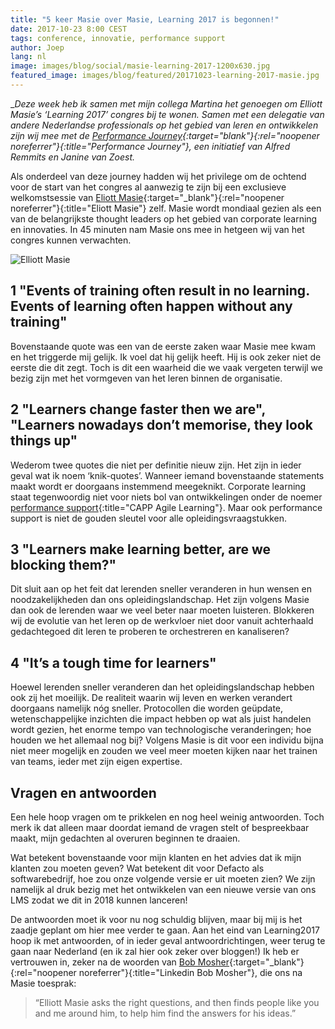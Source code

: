 ```yaml
---
title: "5 keer Masie over Masie, Learning 2017 is begonnen!"
date: 2017-10-23 8:00 CEST
tags: conference, innovatie, performance support
author: Joep
lang: nl
image: images/blog/social/masie-learning-2017-1200x630.jpg
featured_image: images/blog/featured/20171023-learning-2017-masie.jpg
---
```


__Deze week heb ik samen met mijn collega Martina het genoegen om Elliott Masie’s ‘Learning 2017’ congres bij te wonen. Samen met een delegatie van andere Nederlandse professionals op het gebied van leren en ontwikkelen zijn wij mee met de [Performance Journey](http://www.performance-journey.com){:target="_blank"}{:rel="noopener noreferrer"}{:title="Performance Journey"}, een initiatief van Alfred Remmits en Janine van Zoest.__

Als onderdeel van deze journey hadden wij het privilege om de ochtend voor de start van het congres al aanwezig te zijn bij een exclusieve welkomstsessie van [Eliott Masie](https://masie.com/information/who-is-elliott-masie){:target="_blank"}{:rel="noopener noreferrer"}{:title="Eliott Masie"} zelf. Masie wordt mondiaal gezien als een van de belangrijkste thought leaders op het gebied van corporate learning en innovaties. In 45 minuten nam Masie ons mee in hetgeen wij van het congres kunnen verwachten.

![Elliott Masie](/images/blog/elliottmasie.jpg)

## 1 "Events of training often result in no learning. Events of learning often happen without any training"
Bovenstaande quote was een van de eerste zaken waar Masie mee kwam en het triggerde mij gelijk. Ik voel dat hij gelijk heeft. Hij is ook zeker niet de eerste die dit zegt. Toch is dit een waarheid die we vaak vergeten terwijl we bezig zijn met het vormgeven van het leren binnen de organisatie.

## 2 "Learners change faster then we are", "Learners nowadays don’t memorise, they look things up"
Wederom twee quotes die niet per definitie nieuw zijn. Het zijn in ieder geval wat ik noem ‘knik-quotes’. Wanneer iemand bovenstaande statements maakt wordt er doorgaans instemmend meegeknikt. Corporate learning staat tegenwoordig niet voor niets bol van ontwikkelingen onder de noemer [performance support](/capp-agile-learning/){:title="CAPP Agile Learning"}. Maar ook performance support is niet de gouden sleutel voor alle opleidingsvraagstukken.

## 3 "Learners make learning better, are we blocking them?"
Dit sluit aan op het feit dat lerenden sneller veranderen in hun wensen en noodzakelijkheden dan ons opleidingslandschap. Het zijn volgens Masie dan ook de lerenden waar we veel beter naar moeten luisteren. Blokkeren wij de evolutie van het leren op de werkvloer niet door vanuit achterhaald gedachtegoed dit leren te proberen te orchestreren en kanaliseren?

## 4 "It’s a tough time for learners"
Hoewel lerenden sneller veranderen dan het opleidingslandschap hebben ook zij het moeilijk. De realiteit waarin wij leven en werken verandert doorgaans namelijk nóg sneller. Protocollen die worden geüpdate, wetenschappelijke inzichten die impact hebben op wat als juist handelen wordt gezien, het enorme tempo van technologische veranderingen; hoe houden we het allemaal nog bij? Volgens Masie is dit voor een individu bijna niet meer mogelijk en zouden we veel meer moeten kijken naar het trainen van teams, ieder met zijn eigen expertise.

## Vragen en antwoorden
Een hele hoop vragen om te prikkelen en nog heel weinig antwoorden. Toch merk ik dat alleen maar doordat iemand de vragen stelt of bespreekbaar maakt, mijn gedachten al overuren beginnen te draaien.

Wat betekent bovenstaande voor mijn klanten en het advies dat ik mijn klanten zou moeten geven? Wat betekent dit voor Defacto als softwarebedrijf, hoe zou onze volgende versie er uit moeten zien? We zijn namelijk al druk bezig met het ontwikkelen van een nieuwe versie van ons LMS zodat we dit in 2018 kunnen lanceren!

De antwoorden moet ik voor nu nog schuldig blijven, maar bij mij is het zaadje geplant om hier mee verder te gaan. Aan het eind van Learning2017 hoop ik met antwoorden, of in ieder geval antwoordrichtingen, weer terug te gaan naar Nederland (en ik zal hier ook zeker over bloggen!) Ik heb er vertrouwen in, zeker na de woorden van [Bob Mosher](https://www.linkedin.com/in/bmosher/){:target="_blank"}{:rel="noopener noreferrer"}{:title="Linkedin Bob Mosher"}, die ons na Masie toesprak:

>“Elliott Masie asks the right questions, and then finds people like you and me around him, to help him find the answers for his ideas.”
